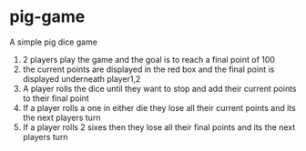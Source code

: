 # pig-game
A simple pig dice game

1. 2 players play the game and the goal is to reach a final point of 100
2. the current points are displayed in the red box and the final point is displayed underneath player1,2
3. A player rolls the dice until they want to stop and add their current points to their final point
4. If a player rolls a one in either die they lose all their current points and its the next players turn
5. If a player rolls 2 sixes then they lose all their final points and its the next players turn
